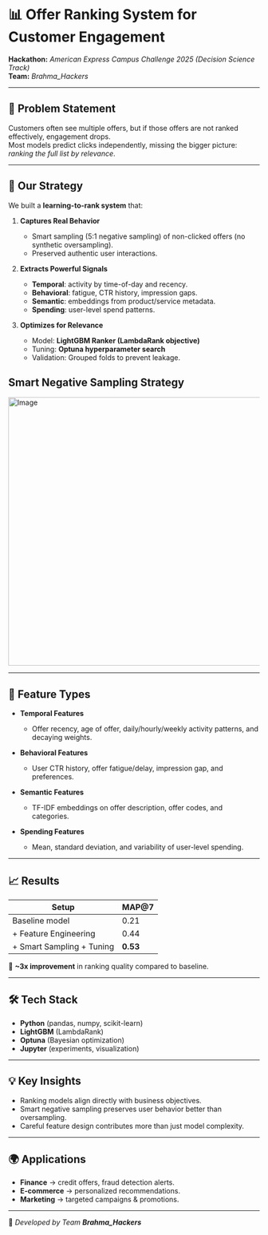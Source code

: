 # 📊 Offer Ranking System for Customer Engagement  

**Hackathon:** *American Express Campus Challenge 2025 (Decision Science Track)*  
**Team:** *Brahma_Hackers*  

---

## 🚀 Problem Statement  
Customers often see multiple offers, but if those offers are not ranked effectively, engagement drops.  
Most models predict clicks independently, missing the bigger picture: *ranking the full list by relevance*.  

---

## 🔑 Our Strategy  
We built a **learning-to-rank system** that:  

1. **Captures Real Behavior**  
   - Smart sampling (5:1 negative sampling) of non-clicked offers (no synthetic oversampling).  
   - Preserved authentic user interactions.  

2. **Extracts Powerful Signals**  
   - **Temporal**: activity by time-of-day and recency.  
   - **Behavioral**: fatigue, CTR history, impression gaps.  
   - **Semantic**: embeddings from product/service metadata.  
   - **Spending**: user-level spend patterns.  

3. **Optimizes for Relevance**  
   - Model: **LightGBM Ranker (LambdaRank objective)**  
   - Tuning: **Optuna hyperparameter search**  
   - Validation: Grouped folds to prevent leakage.  

## Smart Negative Sampling Strategy
<img width="1684" height="538" alt="Image" src="https://github.com/user-attachments/assets/c44e5b62-16f9-4ae2-9dcc-b60080f415ef" />

---
## 🧩 Feature Types  

- **Temporal Features**  
  - Offer recency, age of offer, daily/hourly/weekly activity patterns, and decaying weights.  

- **Behavioral Features**  
  - User CTR history, offer fatigue/delay, impression gap, and preferences.  

- **Semantic Features**  
  - TF-IDF embeddings on offer description, offer codes, and categories.  

- **Spending Features**  
  - Mean, standard deviation, and variability of user-level spending.  

---


## 📈 Results  

| Setup                           | MAP@7 |
|---------------------------------|-------|
| Baseline model                  | 0.21  |
| + Feature Engineering           | 0.44  |
| + Smart Sampling + Tuning       | **0.53**  |

📌 **~3x improvement** in ranking quality compared to baseline.  

---

## 🛠 Tech Stack  
- **Python** (pandas, numpy, scikit-learn)  
- **LightGBM** (LambdaRank)  
- **Optuna** (Bayesian optimization)  
- **Jupyter** (experiments, visualization)  

---

## 💡 Key Insights  
- Ranking models align directly with business objectives.  
- Smart negative sampling preserves user behavior better than oversampling.  
- Careful feature design contributes more than just model complexity.  

---

## 🌍 Applications  
- **Finance** → credit offers, fraud detection alerts.  
- **E-commerce** → personalized recommendations.  
- **Marketing** → targeted campaigns & promotions.  

---

👥 *Developed by Team **Brahma_Hackers***  



